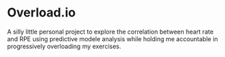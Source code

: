 # Overload.io
A silly little personal project to explore the correlation between heart rate and RPE using predictive modele analysis while holding me accountable in progressively overloading my exercises. 
